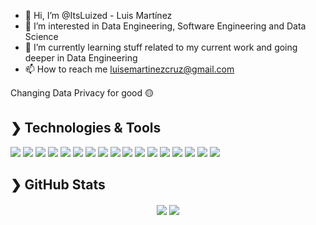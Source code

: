 - 👋 Hi, I’m @ItsLuized - Luis Martínez
- 👀 I’m interested in Data Engineering, Software Engineering and Data Science
- 🌱 I’m currently learning stuff related to my current work and going deeper in Data Engineering
- 📫 How to reach me luisemartinezcruz@gmail.com

Changing Data Privacy for good 🟡

## ❯ Technologies & Tools

![](https://img.shields.io/badge/OS-Linux-informational?style=flat&logo=Linux&logoColor=white&color=2bbc8a)
![](https://img.shields.io/badge/OS-MacOS-informational?style=flat&logo=Apple&logoColor=white&color=2bbc8a)
![](https://img.shields.io/badge/Editor-VS_Code-informational?style=flat&logo=visualstudiocode&logoColor=white&color=2bbc8a)
![](https://img.shields.io/badge/Code-Python-informational?style=flat&logo=python&logoColor=white&color=2bbc8a)
![](https://img.shields.io/badge/Code-Typescript-informational?style=flat&logo=typescript&logoColor=white&color=2bbc8a)
![](https://img.shields.io/badge/Code-Javascript-informational?style=flat&logo=javascript&logoColor=white&color=2bbc8a)
![](https://img.shields.io/badge/Shell-Zsh-informational?style=flat&logo=gnubash&logoColor=white&color=2bbc8a)
![](https://img.shields.io/badge/Shell-Bash-informational?style=flat&logo=gnubash&logoColor=white&color=2bbc8a)
![](https://img.shields.io/badge/Tools-Docker-informational?style=flat&logo=Docker&logoColor=white&color=2bbc8a)
![](https://img.shields.io/badge/Tools-PostgreSQL-informational?style=flat&logo=postgresql&logoColor=white&color=2bbc8a)
![](https://img.shields.io/badge/Tools-MySQL-informational?style=flat&logo=mysql&logoColor=white&color=2bbc8a)
![](https://img.shields.io/badge/Tools-MongoDB-informational?style=flat&logo=mongodb&logoColor=white&color=2bbc8a)
![](https://img.shields.io/badge/Tools-Prefect-informational?style=flat&logo=prefect&logoColor=white&color=2bbc8a)
![](https://img.shields.io/badge/Tools-Argo_workflows-informational?style=flat&logo=argo&logoColor=white&color=2bbc8a)
![](https://img.shields.io/badge/Cloud-GCP-informational?style=flat&logo=googlecloud&logoColor=white&color=2bbc8a)
![](https://img.shields.io/badge/CI/CD-Github_actions-informational?style=flat&logo=githubactions&logoColor=white&color=2bbc8a)
![](https://img.shields.io/badge/CI/CD-Gitlab-informational?style=flat&logo=gitlab&logoColor=white&color=2bbc8a)


## ❯ GitHub Stats

<div align="center">
  <img align="center" src="https://github-readme-stats.vercel.app/api?username=ItsLuized&show_icons=true&count_private=true&theme=dark" />
  <img align="center" src="https://github-readme-stats.vercel.app/api/top-langs/?username=ItsLuized&theme=dark&langs_count=5&hide=html,css,jupyter%20notebook&layout=compact" />
</div>

